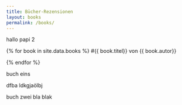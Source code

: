 ```yaml
---
title: Bücher-Rezensionen
layout: books
permalink: /books/
---
```


hallo papi 2

{% for book in site.data.books %}
#{{ book.titel}}
von {{ book.autor}}

{% endfor %}


buch eins

dfba 
ldkgjaölbj

buch zwei
bla 
blak


